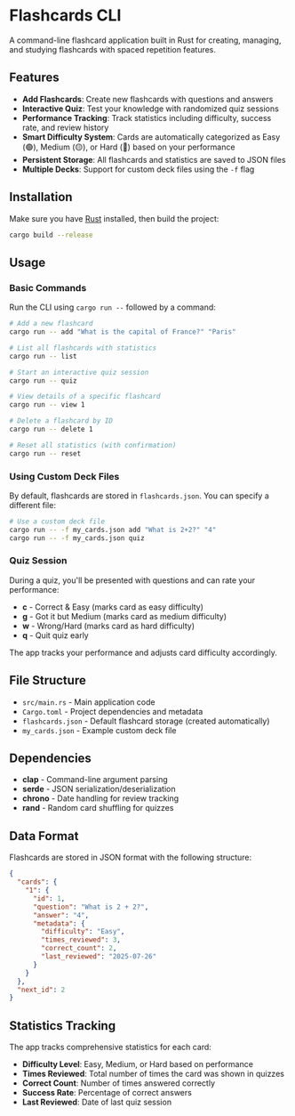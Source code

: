 # Flashcards CLI

A command-line flashcard application built in Rust for creating, managing, and studying flashcards with spaced repetition features.

## Features

- **Add Flashcards**: Create new flashcards with questions and answers
- **Interactive Quiz**: Test your knowledge with randomized quiz sessions
- **Performance Tracking**: Track statistics including difficulty, success rate, and review history
- **Smart Difficulty System**: Cards are automatically categorized as Easy (🟢), Medium (🟡), or Hard (🔴) based on your performance
- **Persistent Storage**: All flashcards and statistics are saved to JSON files
- **Multiple Decks**: Support for custom deck files using the `-f` flag

## Installation

Make sure you have [Rust](https://www.rust-lang.org/tools/install) installed, then build the project:

```bash
cargo build --release
```

## Usage

### Basic Commands

Run the CLI using `cargo run --` followed by a command:

```bash
# Add a new flashcard
cargo run -- add "What is the capital of France?" "Paris"

# List all flashcards with statistics
cargo run -- list

# Start an interactive quiz session
cargo run -- quiz

# View details of a specific flashcard
cargo run -- view 1

# Delete a flashcard by ID
cargo run -- delete 1

# Reset all statistics (with confirmation)
cargo run -- reset
```

### Using Custom Deck Files

By default, flashcards are stored in `flashcards.json`. You can specify a different file:

```bash
# Use a custom deck file
cargo run -- -f my_cards.json add "What is 2+2?" "4"
cargo run -- -f my_cards.json quiz
```

### Quiz Session

During a quiz, you'll be presented with questions and can rate your performance:

- **c** - Correct & Easy (marks card as easy difficulty)
- **g** - Got it but Medium (marks card as medium difficulty) 
- **w** - Wrong/Hard (marks card as hard difficulty)
- **q** - Quit quiz early

The app tracks your performance and adjusts card difficulty accordingly.

## File Structure

- `src/main.rs` - Main application code
- `Cargo.toml` - Project dependencies and metadata
- `flashcards.json` - Default flashcard storage (created automatically)
- `my_cards.json` - Example custom deck file

## Dependencies

- **clap** - Command-line argument parsing
- **serde** - JSON serialization/deserialization
- **chrono** - Date handling for review tracking
- **rand** - Random card shuffling for quizzes

## Data Format

Flashcards are stored in JSON format with the following structure:

```json
{
  "cards": {
    "1": {
      "id": 1,
      "question": "What is 2 + 2?",
      "answer": "4",
      "metadata": {
        "difficulty": "Easy",
        "times_reviewed": 3,
        "correct_count": 2,
        "last_reviewed": "2025-07-26"
      }
    }
  },
  "next_id": 2
}
```

## Statistics Tracking

The app tracks comprehensive statistics for each card:

- **Difficulty Level**: Easy, Medium, or Hard based on performance
- **Times Reviewed**: Total number of times the card was shown in quizzes
- **Correct Count**: Number of times answered correctly
- **Success Rate**: Percentage of correct answers
- **Last Reviewed**: Date of last quiz session

